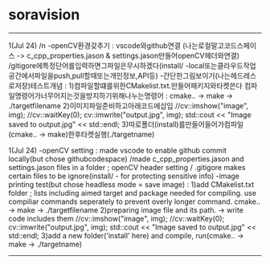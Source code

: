 # soravision
***
 1(Jul 24) /n
  -openCV환경갖추기 : 
    vscode와github연결
    (나는로컬말고코드스페이스 -> c_cpp_properties.jason & settings.jason만들어openCV헤더와연결) 
    /gitigore에특정단어를입력하면그파일은무시하겠다(install/ -local또는클라우드작업공간에서파일을push,pull할때또는개인정보,API등)
  -간단한그림보이기(나는헤드레스로저장)테스트개념 :
    1)컴파일할떄를위한CMakelist.txt.만들어패키지와타켓쓴다
    컴파일명령어가너무어지는것을방지하기위해나누는명령어 : cmake.. -> make -> ./targetfilename
    2)이미지파일준비하고아래코드에삽입
    //cv::imshow("image", img); 
    //cv::waitKey(0); 
    cv::imwrite("output.jpg", img); 
    std::cout << "Image saved to output.jpg" << std::endl;
    3)따로폴더(install)를만들어들어가컴파일(cmake.. -> make)한후타켓실행(./targetname)

    
  
   

1(Jul 24)
   -openCV setting :
    made vscode to enable github commit locally(but chose githubcodespace) 
    /made c_cpp_properties.jason and settings.jason files in a folder ; openCV header setting 
    / .gitigore makes certain files to be ignore(install/ - for protecting sensitive info)
  -image printing test(but chose headless mode = save image) :
    1)add CMakelist.txt folder ; lists including aimed target and package needed for compiling.
    use compiliar commands seperately to prevent overly longer command. 
    cmake.. -> make -> ./targetfilename
    2)preparing image file and its path. -> write code includes them
    //cv::imshow("image", img); 
    //cv::waitKey(0); 
    cv::imwrite("output.jpg", img); 
    std::cout << "Image saved to output.jpg" << std::endl;
    3)add a new folder('install' here) and compile, run(cmake.. -> make -> ./targetname)
 

  
***




